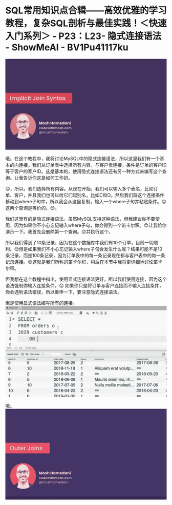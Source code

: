 # SQL常用知识点合辑——高效优雅的学习教程，复杂SQL剖析与最佳实践！＜快速入门系列＞ - P23：L23- 隐式连接语法 - ShowMeAI - BV1Pu41117ku

![](img/4d9f191509a55befdef300f52a59de0e_0.png)

哦。在这个教程中，我将讨论MySQL中的隐式连接语法，所以这里我们有一个基本的内连接。我们从订单表中选择所有内容，与客户表连接，条件是订单的客户ID等于客户的客户ID。这是基本的，使用隐式连接语法还有另一种方式来编写这个查询。让我告诉你这是如何工作的。

😊，所以。我们选择所有内容。从现在开始，我们可以输入多个表名，比如订单、客户，并且我们也可以给它们起别名，比如C和O。然后我们将这个连接条件移动到where子句中，所以我会从这里复制，输入一个where子句并粘贴条件。😊这两个查询是等价的。😊。

我们这里有的是隐式连接语法。虽然MySQL支持这种语法，但我建议你不要使用，因为如果你不小心忘记输入where子句，你会得到一个笛卡尔积。😊让我给你演示一下。我首先会删除第一个查询。😊并执行这个。

所以我们得到了10条记录，因为在这个数据库中我们有10个订单，目前一切顺利。😊但是如果我们不小心忘记输入where子句会发生什么呢？结果可能不是10条记录，而是100条记录，因为订单表中的每一条记录现在都与客户表中的每一条记录连接。😊这就是我们所称的笛卡尔积，稍后在本节中我将更详细地讨论笛卡尔积。

但我想在这个教程中指出，使用显式连接语法更好。所以我们使用连接，因为这个语法强制你输入连接条件。😊 如果你只是将订单与客户连接而不输入连接条件，你会遇到语法错误，所以重申一下，要注意隐式连接语法。

但是使用显式语法编写所有的连接。![](img/4d9f191509a55befdef300f52a59de0e_2.png)

哦。![](img/4d9f191509a55befdef300f52a59de0e_4.png)
